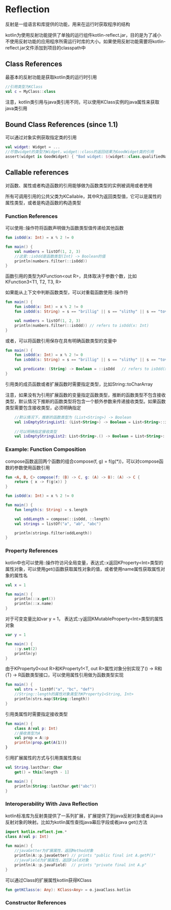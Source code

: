 # Reflection
反射是一组语言和库提供的功能，用来在运行时获取程序的结构

kotlin为使用反射功能提供了单独的运行组件kotlin-reflect.jar，目的是为了减小不使用反射功能的应用程序所需运行时库的大小。如果使用反射功能需要将kotlin-reflect.jar文件添加到项目的classpath中

## Class References
最基本的反射功能是获取kotlin类的运行时引用

```kotlin
//引用类型为KClass
val c = MyClass::class
```

注意，kotlin类引用与java类引用不同，可以使用KClass实例的java属性来获取java类引用

## Bound Class References (since 1.1)
可以通过对象实例获取指定类的引用

```kotlin
val widget: Widget = ...
//尽管widget的类型为Widget，widget::class的返回结果为GoodWidget类的引用
assert(widget is GoodWidget) { "Bad widget: ${widget::class.qualifiedName}" }
```

## Callable references
对函数、属性或者构造函数的引用能够做为函数类型的实例被调用或者使用

所有可调用引用的公共父类为KCallable<out R>，其中R为返回类型值，它可以是属性的属性类型，或者是构造函数的构造类型

### Function References
可以使用::操作符将函数声明做为函数类型值传递给其他函数

```kotlin
fun isOdd(x: Int) = x % 2 != 0

fun main() {
    val numbers = listOf(1, 2, 3)
    //这里::isOdd是函数类型(Int) -> Boolean的值
    println(numbers.filter(::isOdd))
}
```

函数引用的类型为KFunction&lt;out R>，具体取决于参数个数，比如KFunction3<T1, T2, T3, R>

如果能从上下文中判断函数类型，可以对重载函数使用::操作符

```kotlin
fun main() {
    fun isOdd(x: Int) = x % 2 != 0
    fun isOdd(s: String) = s == "brillig" || s == "slithy" || s == "tove"

    val numbers = listOf(1, 2, 3)
    println(numbers.filter(::isOdd)) // refers to isOdd(x: Int)
}
```

或者，可以将函数引用保存在具有明确函数类型的变量中

```kotlin
fun main() {
    fun isOdd(x: Int) = x % 2 != 0
    fun isOdd(s: String) = s == "brillig" || s == "slithy" || s == "tove"

    val predicate: (String) -> Boolean = ::isOdd   // refers to isOdd(x: String)
}
```

引用类的成员函数或者扩展函数时需要指定类型，比如String::toCharArray

注意，如果没有为引用扩展函数的变量指定函数类型，推断的函数类型不包含接收类型，默认情况下推断的函数类型将包含一个额外参数来传递接收类型。如果函数类型需要包含接收类型，必须明确指定

```kotlin
    //默认情况下，推断的函数类型为 (List<String>) -> Boolean
    val isEmptyStringList1: (List<String>) -> Boolean = List<String>::isEmpty
    
    //可以明确指定接收类型
    val isEmptyStringList2: List<String>.() -> Boolean = List<String>::isEmpty
```

### Example: Function Composition
compose函数返回两个函数的组合compose(f, g) = f(g(\*))，可以对compose函数的参数使用函数引用

```kotlin
fun <A, B, C> compose(f: (B) -> C, g: (A) -> B): (A) -> C {
    return { x -> f(g(x)) }
}

fun isOdd(x: Int) = x % 2 != 0

fun main() {
    fun length(s: String) = s.length

    val oddLength = compose(::isOdd, ::length)
    val strings = listOf("a", "ab", "abc")

    println(strings.filter(oddLength))
}
```

### Property References
kotlin中也可以使用::操作符访问全局变量，表达式::x返回KProperty&lt;Int>类型的属性对象，可以使用get()函数获取属性对象的值，或者使用name属性获取属性对象的属性名

```kotlin
val x = 1

fun main() {
    println(::x.get())
    println(::x.name) 
}
```

对于可变变量比如var y = 1， 表达式::y返回KMutableProperty&lt;Int>类型的属性对象

```kotlin
var y = 1

fun main() {
    ::y.set(2)
    println(y)
}
```

由于KProperty0&lt;out R>和KProperty1&lt;T, out R>属性对象分别实现了() -> R和(T) -> R函数类型接口，可以使用属性引用做为函数类型实现

```kotlin
fun main() {
    val strs = listOf("a", "bc", "def")
    //String::length的属性对象类型为KProperty1<String, Int>
    println(strs.map(String::length))
}
```

引用类属性时需要指定接收类型

```kotlin
fun main() {
    class A(val p: Int)
    //接收类型为A
    val prop = A::p
    println(prop.get(A(1)))
}
```

引用扩展属性的方式与引用类属性类似

```kotlin
val String.lastChar: Char
    get() = this[length - 1]

fun main() {
    println(String::lastChar.get("abc"))
}
```

### Interoperability With Java Reflection
kotlin标准库为反射类提供了一系列扩展，扩展提供了到java反射对象或者从java反射对象的映射。比如为kotlin属性查找java幕后字段或者java get()方法

```kotlin
import kotlin.reflect.jvm.*
class A(val p: Int)
 
fun main() {
    //javaGetter为扩展属性，返回Method对象
    println(A::p.javaGetter) // prints "public final int A.getP()"
    //javaField为扩展属性，返回Field对象
    println(A::p.javaField)  // prints "private final int A.p"
}
```

可以通过Class的扩展属性kotlin获得KClass

```kotlin
fun getKClass(o: Any): KClass<Any> = o.javaClass.kotlin
```

### Constructor References


